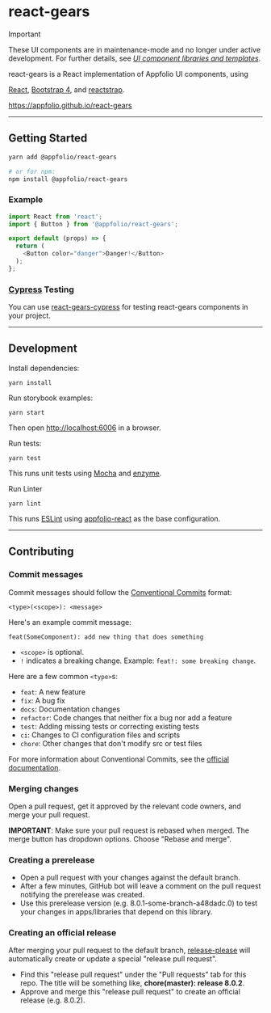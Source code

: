 # react-gears

> [!IMPORTANT]
> These UI components are in maintenance-mode and no longer under active development. For further details, see [_UI component libraries and templates_](https://developer.appf.io/docs/default/domain/front-end-platform/design-system/explanations/ui-component-libraries-templates/).

react-gears is a React implementation of Appfolio UI components, using

[React](https://reactstrap.github.io),
[Bootstrap 4](http://getbootstrap.com),
and [reactstrap](https://reactstrap.github.io).

<https://appfolio.github.io/react-gears>

----

## Getting Started

```sh
yarn add @appfolio/react-gears

# or for npm:
npm install @appfolio/react-gears
```

### Example

```js
import React from 'react';
import { Button } from '@appfolio/react-gears';

export default (props) => {
  return (
    <Button color="danger">Danger!</Button>
  );
};
```

### [Cypress](https://www.cypress.io) Testing

You can use [react-gears-cypress](https://github.com/appfolio/react-gears-cypress) for testing react-gears components in your project.

----

## Development

Install dependencies:

```
yarn install
```

Run storybook examples:

```
yarn start
```

Then open [http://localhost:6006](http://localhost:6006) in a browser.

Run tests:

```
yarn test
```

This runs unit tests using [Mocha](https://mochajs.org/) and [enzyme](http://airbnb.io/enzyme/index.html).

Run Linter

```
yarn lint
```

This runs [ESLint](http://eslint.org/) using [appfolio-react](https://github.com/appfolio/eslint-config-appfolio-react) as the base configuration.

----

## Contributing

### Commit messages

Commit messages should follow the [Conventional Commits](https://www.conventionalcommits.org/en/v1.0.0/) format:

```text
<type>(<scope>): <message>
```

Here's an example commit message:

```text
feat(SomeComponent): add new thing that does something
```

- `<scope>` is optional.
- `!` indicates a breaking change. Example: `feat!: some breaking change`.

Here are a few common `<type>`s:

- `feat`: A new feature
- `fix`: A bug fix
- `docs`: Documentation changes
- `refactor`: Code changes that neither fix a bug nor add a feature
- `test`: Adding missing tests or correcting existing tests
- `ci`: Changes to CI configuration files and scripts
- `chore`: Other changes that don't modify src or test files

For more information about Conventional Commits, see the [official documentation](https://www.conventionalcommits.org/en/v1.0.0/).

### Merging changes

Open a pull request, get it approved by the relevant code owners, and merge your pull request.

**IMPORTANT**: Make sure your pull request is rebased when merged. The merge button has dropdown options. Choose "Rebase and merge".

### Creating a prerelease

- Open a pull request with your changes against the default branch.
- After a few minutes, GitHub bot will leave a comment on the pull request notifying the prerelease was created.
- Use this prerelease version (e.g. 8.0.1-some-branch-a48dadc.0) to test your changes in apps/libraries that depend on this library.

### Creating an official release

After merging your pull request to the default branch, [release-please](https://github.com/googleapis/release-please) will automatically create or update a special "release pull request".

- Find this "release pull request" under the "Pull requests" tab for this repo. The title will be something like, **chore(master): release 8.0.2**.
- Approve and merge this "release pull request" to create an official release (e.g. 8.0.2).
